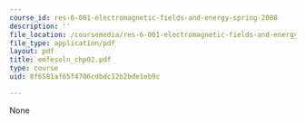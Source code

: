 ```yaml
---
course_id: res-6-001-electromagnetic-fields-and-energy-spring-2008
description: ''
file_location: /coursemedia/res-6-001-electromagnetic-fields-and-energy-spring-2008/8f6581af65f4706cdbdc12b2bde1eb9c_emfesoln_chp02.pdf
file_type: application/pdf
layout: pdf
title: emfesoln_chp02.pdf
type: course
uid: 8f6581af65f4706cdbdc12b2bde1eb9c

---
```

None